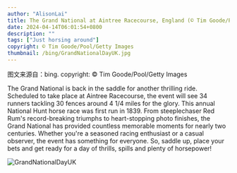 ```yaml
---
author: "AlisonLai"
title: The Grand National at Aintree Racecourse, England (© Tim Goode/Pool/Getty Images)
date: 2024-04-14T06:01:54+0800
description: ""
tags: ["Just horsing around"]
copyright: © Tim Goode/Pool/Getty Images
thumbnail: /bing/GrandNationalDayUK.jpg
---
```

图文来源自：bing.  copyright: © Tim Goode/Pool/Getty Images

The Grand National is back in the saddle for another thrilling ride. Scheduled to take place at Aintree Racecourse, the event will see 34 runners tackling 30 fences around 4 1/4 miles for the glory. This annual National Hunt horse race was first run in 1839. From steeplechaser Red Rum's record-breaking triumphs to heart-stopping photo finishes, the Grand National has provided countless memorable moments for nearly two centuries. Whether you're a seasoned racing enthusiast or a casual observer, the event has something for everyone. So, saddle up, place your bets and get ready for a day of thrills, spills and plenty of horsepower!

![GrandNationalDayUK](/bing/GrandNationalDayUK.jpg)